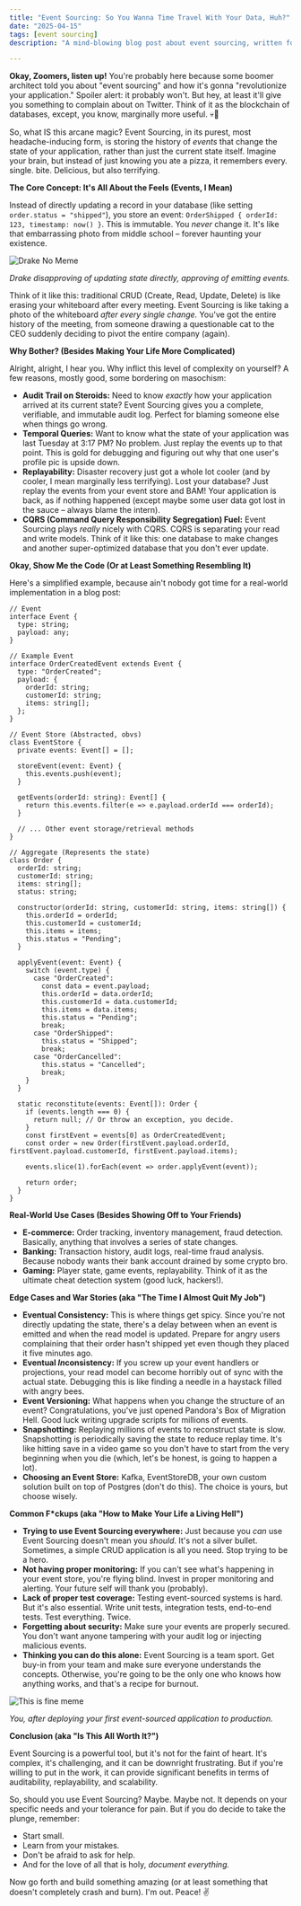 ```yaml
---
title: "Event Sourcing: So You Wanna Time Travel With Your Data, Huh?"
date: "2025-04-15"
tags: [event sourcing]
description: "A mind-blowing blog post about event sourcing, written for chaotic Gen Z engineers. Prepare for enlightenment or at least mild confusion."

---
```


**Okay, Zoomers, listen up!** You're probably here because some boomer architect told you about "event sourcing" and how it's gonna "revolutionize your application." Spoiler alert: it probably won't. But hey, at least it'll give you something to complain about on Twitter. Think of it as the blockchain of databases, except, you know, marginally more useful. 💀🙏

So, what IS this arcane magic? Event Sourcing, in its purest, most headache-inducing form, is storing the history of *events* that change the state of your application, rather than just the current state itself. Imagine your brain, but instead of just knowing you ate a pizza, it remembers every. single. bite. Delicious, but also terrifying.

**The Core Concept: It's All About the Feels (Events, I Mean)**

Instead of directly updating a record in your database (like setting `order.status = "shipped"`), you store an event: `OrderShipped { orderId: 123, timestamp: now() }`. This is immutable. You *never* change it. It's like that embarrassing photo from middle school – forever haunting your existence.

![Drake No Meme](https://i.imgflip.com/2635f0.jpg)

*Drake disapproving of updating state directly, approving of emitting events.*

Think of it like this: traditional CRUD (Create, Read, Update, Delete) is like erasing your whiteboard after every meeting. Event Sourcing is like taking a photo of the whiteboard *after every single change.* You've got the entire history of the meeting, from someone drawing a questionable cat to the CEO suddenly deciding to pivot the entire company (again).

**Why Bother? (Besides Making Your Life More Complicated)**

Alright, alright, I hear you. Why inflict this level of complexity on yourself? A few reasons, mostly good, some bordering on masochism:

*   **Audit Trail on Steroids:** Need to know *exactly* how your application arrived at its current state? Event Sourcing gives you a complete, verifiable, and immutable audit log. Perfect for blaming someone else when things go wrong.
*   **Temporal Queries:** Want to know what the state of your application was last Tuesday at 3:17 PM? No problem. Just replay the events up to that point. This is gold for debugging and figuring out why that one user's profile pic is upside down.
*   **Replayability:** Disaster recovery just got a whole lot cooler (and by cooler, I mean marginally less terrifying). Lost your database? Just replay the events from your event store and BAM! Your application is back, as if nothing happened (except maybe some user data got lost in the sauce – always blame the intern).
*   **CQRS (Command Query Responsibility Segregation) Fuel:** Event Sourcing plays *really* nicely with CQRS. CQRS is separating your read and write models. Think of it like this: one database to make changes and another super-optimized database that you don't ever update.

**Okay, Show Me the Code (Or at Least Something Resembling It)**

Here's a simplified example, because ain't nobody got time for a real-world implementation in a blog post:

```
// Event
interface Event {
  type: string;
  payload: any;
}

// Example Event
interface OrderCreatedEvent extends Event {
  type: "OrderCreated";
  payload: {
    orderId: string;
    customerId: string;
    items: string[];
  };
}

// Event Store (Abstracted, obvs)
class EventStore {
  private events: Event[] = [];

  storeEvent(event: Event) {
    this.events.push(event);
  }

  getEvents(orderId: string): Event[] {
    return this.events.filter(e => e.payload.orderId === orderId);
  }

  // ... Other event storage/retrieval methods
}

// Aggregate (Represents the state)
class Order {
  orderId: string;
  customerId: string;
  items: string[];
  status: string;

  constructor(orderId: string, customerId: string, items: string[]) {
    this.orderId = orderId;
    this.customerId = customerId;
    this.items = items;
    this.status = "Pending";
  }

  applyEvent(event: Event) {
    switch (event.type) {
      case "OrderCreated":
        const data = event.payload;
        this.orderId = data.orderId;
        this.customerId = data.customerId;
        this.items = data.items;
        this.status = "Pending";
        break;
      case "OrderShipped":
        this.status = "Shipped";
        break;
      case "OrderCancelled":
        this.status = "Cancelled";
        break;
    }
  }

  static reconstitute(events: Event[]): Order {
    if (events.length === 0) {
      return null; // Or throw an exception, you decide.
    }
    const firstEvent = events[0] as OrderCreatedEvent;
    const order = new Order(firstEvent.payload.orderId, firstEvent.payload.customerId, firstEvent.payload.items);

    events.slice(1).forEach(event => order.applyEvent(event));

    return order;
  }
}
```

**Real-World Use Cases (Besides Showing Off to Your Friends)**

*   **E-commerce:** Order tracking, inventory management, fraud detection. Basically, anything that involves a series of state changes.
*   **Banking:** Transaction history, audit logs, real-time fraud analysis. Because nobody wants their bank account drained by some crypto bro.
*   **Gaming:** Player state, game events, replayability. Think of it as the ultimate cheat detection system (good luck, hackers!).

**Edge Cases and War Stories (aka "The Time I Almost Quit My Job")**

*   **Eventual Consistency:** This is where things get spicy. Since you're not directly updating the state, there's a delay between when an event is emitted and when the read model is updated. Prepare for angry users complaining that their order hasn't shipped yet even though they placed it five minutes ago.
*   **Eventual *In*consistency:** If you screw up your event handlers or projections, your read model can become horribly out of sync with the actual state. Debugging this is like finding a needle in a haystack filled with angry bees.
*   **Event Versioning:** What happens when you change the structure of an event? Congratulations, you've just opened Pandora's Box of Migration Hell. Good luck writing upgrade scripts for millions of events.
*   **Snapshotting:** Replaying millions of events to reconstruct state is slow. Snapshotting is periodically saving the state to reduce replay time. It's like hitting save in a video game so you don't have to start from the very beginning when you die (which, let's be honest, is going to happen a lot).
*   **Choosing an Event Store:** Kafka, EventStoreDB, your own custom solution built on top of Postgres (don't do this). The choice is yours, but choose wisely.

**Common F*ckups (aka "How to Make Your Life a Living Hell")**

*   **Trying to use Event Sourcing everywhere:** Just because you *can* use Event Sourcing doesn't mean you *should*. It's not a silver bullet. Sometimes, a simple CRUD application is all you need. Stop trying to be a hero.
*   **Not having proper monitoring:** If you can't see what's happening in your event store, you're flying blind. Invest in proper monitoring and alerting. Your future self will thank you (probably).
*   **Lack of proper test coverage:** Testing event-sourced systems is hard. But it's also essential. Write unit tests, integration tests, end-to-end tests. Test everything. Twice.
*   **Forgetting about security:** Make sure your events are properly secured. You don't want anyone tampering with your audit log or injecting malicious events.
*   **Thinking you can do this alone:** Event Sourcing is a team sport. Get buy-in from your team and make sure everyone understands the concepts. Otherwise, you're going to be the only one who knows how anything works, and that's a recipe for burnout.

![This is fine meme](https://i.kym-cdn.com/entries/icons/original/000/018/654/maxresdefault.jpg)

*You, after deploying your first event-sourced application to production.*

**Conclusion (aka "Is This All Worth It?")**

Event Sourcing is a powerful tool, but it's not for the faint of heart. It's complex, it's challenging, and it can be downright frustrating. But if you're willing to put in the work, it can provide significant benefits in terms of auditability, replayability, and scalability.

So, should you use Event Sourcing? Maybe. Maybe not. It depends on your specific needs and your tolerance for pain. But if you do decide to take the plunge, remember:

*   Start small.
*   Learn from your mistakes.
*   Don't be afraid to ask for help.
*   And for the love of all that is holy, *document everything.*

Now go forth and build something amazing (or at least something that doesn't completely crash and burn). I'm out. Peace! ✌️
